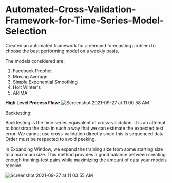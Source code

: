 # Automated-Cross-Validation-Framework-for-Time-Series-Model-Selection

Created an automated framework for a demand forecasting problem to choose the best performing model on a weekly basis.

The models considered are:
1) Facebook Prophet
2) Moving Average
3) Simple Exponential Smoothing
4) Holt Winter's 
5) ARIMA


**High Level Process Flow:**
![Screenshot 2021-09-27 at 11 00 58 AM](https://user-images.githubusercontent.com/20403651/134850134-10abf967-bbd4-4607-96f3-9c505276c95a.png)

Backtesting:

Backtesting is the time series equivalent of cross-validation. It is an attempt to bootstrap the data in such a way that we can estimate the expected test error. We cannot use cross-validation directly since this is sequenced data. Order must be respected to avoid peeking.

In Expanding Window, we expand the training size from some starting size to a maximum size. This method provides a good balance between creating enough training-test pairs while maximizing the amount of data your models receive.

![Screenshot 2021-09-27 at 11 03 55 AM](https://user-images.githubusercontent.com/20403651/134850401-d78ef4c4-f077-4b9d-b6c3-39378275710f.png)
